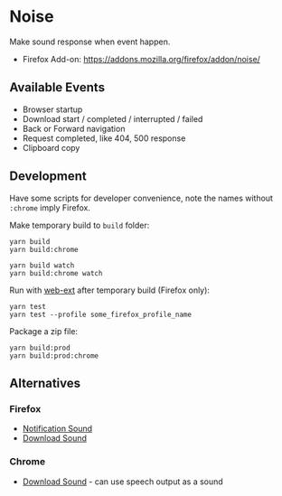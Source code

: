 Noise
=====

Make sound response when event happen.

- Firefox Add-on: https://addons.mozilla.org/firefox/addon/noise/

Available Events
----------------

- Browser startup
- Download start / completed / interrupted / failed
- Back or Forward navigation
- Request completed, like 404, 500 response
- Clipboard copy


Development
-----------

Have some scripts for developer convenience, note the names without `:chrome` imply Firefox.

Make temporary build to `build` folder:

    yarn build
    yarn build:chrome

    yarn build watch
    yarn build:chrome watch

Run with [web-ext][] after temporary build (Firefox only):

    yarn test
    yarn test --profile some_firefox_profile_name

Package a zip file:

    yarn build:prod
    yarn build:prod:chrome


Alternatives
------------

### Firefox

- [Notification Sound][]
- [Download Sound][]

### Chrome

- [Download Sound][Download Sound - Chrome] - can use speech output as a sound



[web-ext]: https://github.com/mozilla/web-ext
[Notification Sound]: https://addons.mozilla.org/firefox/addon/notification-sound/
[Download Sound]: https://addons.mozilla.org/firefox/addon/download-sound/
[Download Sound - Chrome]: https://chrome.google.com/webstore/detail/download-sound/fmcbineojopoamfhaabogigdbpbklnld
